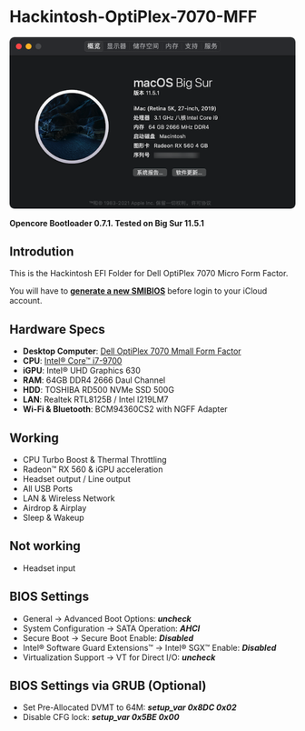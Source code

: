 # Hackintosh-OptiPlex-7070-MFF
![](https://raw.githubusercontent.com/webleon/Hackintosh-OptiPlex-7070-SFF/master/images/about20210727.png)

**Opencore Bootloader 0.7.1. Tested on Big Sur 11.5.1**


## Introdution
This is the Hackintosh EFI Folder for Dell OptiPlex 7070 Micro Form Factor. 

You will have to [**generate a new SMIBIOS**](https://github.com/corpnewt/GenSMBIOS) before login to your iCloud account.


## Hardware Specs
* **Desktop Computer**: [Dell OptiPlex 7070 Mmall Form Factor](https://www.dell.com/tc/business/p/optiplex-7070-micro/pd) 
* **CPU**: [Intel® Core™ i7-9700](https://ark.intel.com/content/www/us/en/ark/products/191792/intel-core-i7-9700-processor-12m-cache-up-to-4-70-ghz.html)
* **iGPU**: Intel® UHD Graphics 630
* **RAM**: 64GB DDR4 2666 Daul Channel
* **HDD**: TOSHIBA RD500 NVMe SSD 500G
* **LAN**: Realtek RTL8125B / Intel I219LM7
* **Wi-Fi & Bluetooth**: BCM94360CS2 with NGFF Adapter


## Working
* CPU Turbo Boost & Thermal Throttling
* Radeon™ RX 560 & iGPU acceleration
* Headset output / Line output
* All USB Ports
* LAN & Wireless Network
* Airdrop & Airplay
* Sleep & Wakeup


## Not working
* Headset input


## BIOS Settings
* General → Advanced Boot Options: ***uncheck***
* System Configuration → SATA Operation: ***AHCI***
* Secure Boot → Secure Boot Enable: ***Disabled***
* Intel® Software Guard Extensions™ → Intel® SGX™ Enable: ***Disabled***
* Virtualization Support → VT for Direct I/O: ***uncheck***


## BIOS Settings via GRUB (Optional)
* Set Pre-Allocated DVMT to 64M: 
***setup_var 0x8DC 0x02***
* Disable CFG lock: 
***setup_var 0x5BE 0x00***
